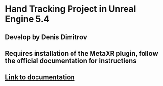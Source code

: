 # Hand Tracking Project in Unreal Engine 5.4
## Develop by Denis Dimitrov

## Requires installation of the MetaXR plugin, follow the official documentation for instructions
## [Link to documentation](https://developers.meta.com/horizon/downloads/package/unreal-engine-5-integration/)
